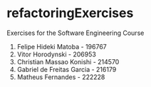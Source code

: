 # refactoringExercises
Exercises for the Software Engineering Course

1. Felipe Hideki Matoba - 196767
2. Vitor Horodynski - 206953
3. Christian Massao Konishi - 214570
4. Gabriel de Freitas Garcia - 216179
5. Matheus Fernandes - 222228
